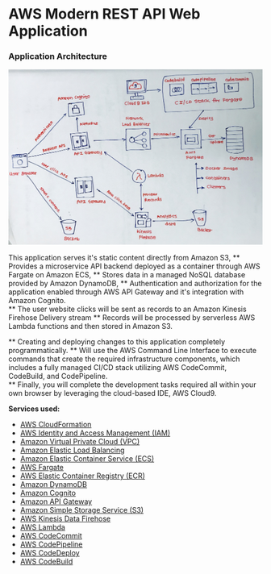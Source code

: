 # AWS Modern REST API Web Application


### Application Architecture

![](AWS-RESTful-Modern-Web-Application/images/Application-Architecture.jpg)

This application serves it's static content directly from Amazon S3, 
** Provides a microservice API backend deployed as a container through AWS Fargate on Amazon ECS, 
** Stores data in a managed NoSQL database provided by Amazon DynamoDB,
** Authentication and authorization for the application enabled through AWS API Gateway and it's integration with Amazon Cognito.  
** The user website clicks will be sent as records to an Amazon Kinesis Firehose Delivery stream
** Records will be processed by serverless AWS Lambda functions and then stored in Amazon S3.

** Creating and deploying changes to this application completely programmatically. 
** Will use the AWS Command Line Interface to execute commands that create the required infrastructure components, which includes a fully managed CI/CD stack utilizing AWS CodeCommit, CodeBuild, and CodePipeline.  
** Finally, you will complete the development tasks required all within your own browser by leveraging the cloud-based IDE, AWS Cloud9.


**Services used:**
* [AWS CloudFormation](https://aws.amazon.com/cloudformation/)
* [AWS Identity and Access Management (IAM)](https://aws.amazon.com/iam/)
* [Amazon Virtual Private Cloud (VPC)](https://aws.amazon.com/vpc/)
* [Amazon Elastic Load Balancing](https://aws.amazon.com/elasticloadbalancing/)
* [Amazon Elastic Container Service (ECS)](https://aws.amazon.com/ecs/)
* [AWS Fargate](https://aws.amazon.com/fargate/)
* [AWS Elastic Container Registry (ECR)](https://aws.amazon.com/ecr/)
* [Amazon DynamoDB](https://aws.amazon.com/dynamodb/)
* [Amazon Cognito](http://aws.amazon.com/cognito/)
* [Amazon API Gateway](https://aws.amazon.com/api-gateway/)
* [Amazon Simple Storage Service (S3)](https://aws.amazon.com/s3/)
* [AWS Kinesis Data Firehose](https://aws.amazon.com/kinesis/data-firehose/)
* [AWS Lambda](https://aws.amazon.com/lambda/)
* [AWS CodeCommit](https://aws.amazon.com/codecommit/)
* [AWS CodePipeline](https://aws.amazon.com/codepipeline/)
* [AWS CodeDeploy](https://aws.amazon.com/codedeploy/)
* [AWS CodeBuild](https://aws.amazon.com/codebuild/)
